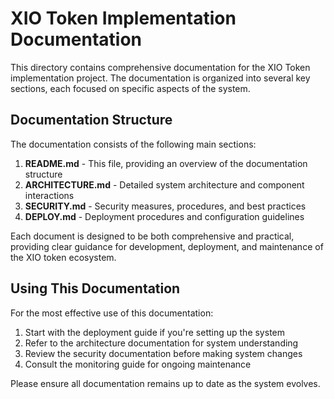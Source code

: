# XIO Token Implementation Documentation

This directory contains comprehensive documentation for the XIO Token implementation project. The documentation is organized into several key sections, each focused on specific aspects of the system.

## Documentation Structure

The documentation consists of the following main sections:

1. **README.md** - This file, providing an overview of the documentation structure
2. **ARCHITECTURE.md** - Detailed system architecture and component interactions
3. **SECURITY.md** - Security measures, procedures, and best practices
4. **DEPLOY.md** - Deployment procedures and configuration guidelines

Each document is designed to be both comprehensive and practical, providing clear guidance for development, deployment, and maintenance of the XIO token ecosystem.

## Using This Documentation

For the most effective use of this documentation:

1. Start with the deployment guide if you're setting up the system
2. Refer to the architecture documentation for system understanding
3. Review the security documentation before making system changes
4. Consult the monitoring guide for ongoing maintenance

Please ensure all documentation remains up to date as the system evolves.